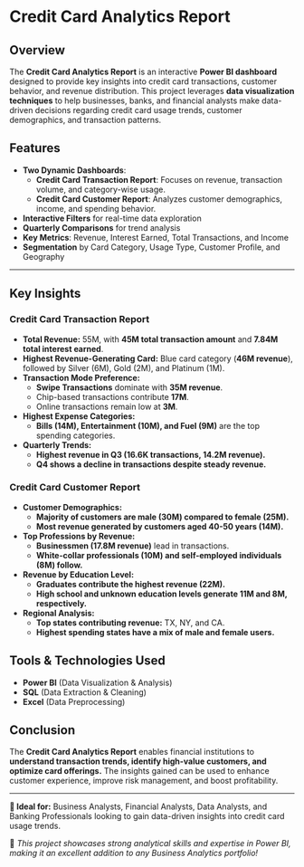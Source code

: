  # Credit Card Analytics Report

## Overview
The **Credit Card Analytics Report** is an interactive **Power BI dashboard** designed to provide key insights into credit card transactions, customer behavior, and revenue distribution. This project leverages **data visualization techniques** to help businesses, banks, and financial analysts make data-driven decisions regarding credit card usage trends, customer demographics, and transaction patterns.

## Features
- **Two Dynamic Dashboards**: 
  - **Credit Card Transaction Report**: Focuses on revenue, transaction volume, and category-wise usage.
  - **Credit Card Customer Report**: Analyzes customer demographics, income, and spending behavior.
- **Interactive Filters** for real-time data exploration
- **Quarterly Comparisons** for trend analysis
- **Key Metrics**: Revenue, Interest Earned, Total Transactions, and Income
- **Segmentation** by Card Category, Usage Type, Customer Profile, and Geography

---
## Key Insights

### **Credit Card Transaction Report**
- **Total Revenue:** 55M, with **45M total transaction amount** and **7.84M total interest earned**.
- **Highest Revenue-Generating Card:** Blue card category (**46M revenue**), followed by Silver (6M), Gold (2M), and Platinum (1M).
- **Transaction Mode Preference:** 
  - **Swipe Transactions** dominate with **35M revenue**.
  - Chip-based transactions contribute **17M**.
  - Online transactions remain low at **3M**.
- **Highest Expense Categories:**
  - **Bills (14M), Entertainment (10M), and Fuel (9M)** are the top spending categories.
- **Quarterly Trends:**
  - **Highest revenue in Q3 (16.6K transactions, 14.2M revenue).**
  - **Q4 shows a decline in transactions despite steady revenue.**
  
### **Credit Card Customer Report**
- **Customer Demographics:**
  - **Majority of customers are male (30M) compared to female (25M).**
  - **Most revenue generated by customers aged 40-50 years (14M).**
- **Top Professions by Revenue:**
  - **Businessmen (17.8M revenue)** lead in transactions.
  - **White-collar professionals (10M) and self-employed individuals (8M) follow.**
- **Revenue by Education Level:**
  - **Graduates contribute the highest revenue (22M).**
  - **High school and unknown education levels generate 11M and 8M, respectively.**
- **Regional Analysis:**
  - **Top states contributing revenue:** TX, NY, and CA.
  - **Highest spending states have a mix of male and female users.**

## Tools & Technologies Used
- **Power BI** (Data Visualization & Analysis)
- **SQL** (Data Extraction & Cleaning)
- **Excel** (Data Preprocessing)

## Conclusion
The **Credit Card Analytics Report** enables financial institutions to **understand transaction trends, identify high-value customers, and optimize card offerings.** The insights gained can be used to enhance customer experience, improve risk management, and boost profitability.

---
**📌 Ideal for:** Business Analysts, Financial Analysts, Data Analysts, and Banking Professionals looking to gain data-driven insights into credit card usage trends.

🚀 *This project showcases strong analytical skills and expertise in Power BI, making it an excellent addition to any Business Analytics portfolio!*


